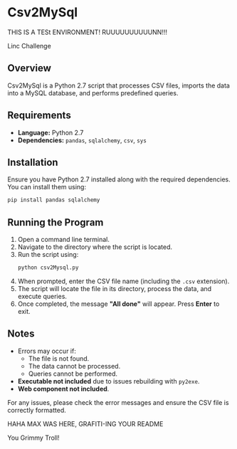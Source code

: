 # Csv2MySql
THIS IS A TESt ENVIRONMENT! RUUUUUUUUUUNN!!!

Linc  Challenge

## Overview
Csv2MySql is a Python 2.7 script that processes CSV files, imports the data into a MySQL database, and performs predefined queries.

## Requirements
- **Language:** Python 2.7
- **Dependencies:** `pandas`, `sqlalchemy`, `csv`, `sys`

## Installation
Ensure you have Python 2.7 installed along with the required dependencies. You can install them using:
```sh
pip install pandas sqlalchemy
```

## Running the Program
1. Open a command line terminal.
2. Navigate to the directory where the script is located.
3. Run the script using:
   ```sh
   python csv2Mysql.py
   ```
4. When prompted, enter the CSV file name (including the `.csv` extension).
5. The script will locate the file in its directory, process the data, and execute queries.
6. Once completed, the message **"All done"** will appear. Press **Enter** to exit.

## Notes
- Errors may occur if:
  - The file is not found.
  - The data cannot be processed.
  - Queries cannot be performed.
- **Executable not included** due to issues rebuilding with `py2exe`.
- **Web component not included**.

For any issues, please check the error messages and ensure the CSV file is correctly formatted.


HAHA MAX WAS HERE, GRAFITI-ING YOUR README

You Grimmy Troll!


